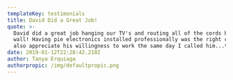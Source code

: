 ```yaml
---
templateKey: testimonials
title: David Did a Great Job!
quote: >-
  David did a great job hanging our TV's and routing all of the cords behind the
  wall! Having pie electronics installed professionally was the right call. I
  also appreciate his willingness to work the same day I called him...twice!
date: 2019-01-12T22:28:42.210Z
author: Tanya Erquiaga
authorpropic: /img/defaultpropic.png
---
```

